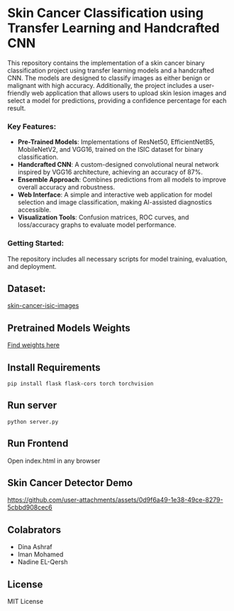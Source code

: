 # Skin Cancer Classification using Transfer Learning and Handcrafted CNN  

This repository contains the implementation of a skin cancer binary classification project using transfer learning models and a handcrafted CNN. The models are designed to classify images as either benign or malignant with high accuracy. Additionally, the project includes a user-friendly web application that allows users to upload skin lesion images and select a model for predictions, providing a confidence percentage for each result.  

### Key Features:  
- **Pre-Trained Models**: Implementations of ResNet50, EfficientNetB5, MobileNetV2, and VGG16, trained on the ISIC dataset for binary classification.  
- **Handcrafted CNN**: A custom-designed convolutional neural network inspired by VGG16 architecture, achieving an accuracy of 87%.  
- **Ensemble Approach**: Combines predictions from all models to improve overall accuracy and robustness.  
- **Web Interface**: A simple and interactive web application for model selection and image classification, making AI-assisted diagnostics accessible.  
- **Visualization Tools**: Confusion matrices, ROC curves, and loss/accuracy graphs to evaluate model performance.  

### Getting Started:  
The repository includes all necessary scripts for model training, evaluation, and deployment.  

## Dataset: 
[skin-cancer-isic-images](https://www.kaggle.com/datasets/rm1000/skin-cancer-isic-images/data)

## Pretrained Models Weights
[Find weights here](https://drive.google.com/drive/folders/1QVDyVlESDp_Q1T7Swl4abTkB5AEWl5PM?usp=sharing)

## Install Requirements

```
pip install flask flask-cors torch torchvision

```

## Run server

```
python server.py

```

## Run Frontend

Open index.html in any browser

## Skin Cancer Detector Demo
https://github.com/user-attachments/assets/0d9f6a49-1e38-49ce-8279-5cbbd908cec6

## Colabrators
- Dina Ashraf
- Iman Mohamed
- Nadine EL-Qersh

## License
MIT License
